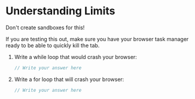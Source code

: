 # Understanding Limits

Don't create sandboxes for this!

If you are testing this out, make sure you have your browser task manager ready to be able to quickly kill the tab.

1. Write a while loop that would crash your browser:

    ```js
    // Write your answer here
    ```

2. Write a for loop that will crash your browser:

    ```js
    // Write your answer here
    ```
